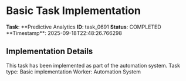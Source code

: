# Basic Task Implementation

**Task**: **Predictive Analytics
**ID**: task_0691
**Status**: COMPLETED
**Timestamp\*\*: 2025-09-18T22:48:26.766298

## Implementation Details

This task has been implemented as part of the automation system.
Task type: Basic implementation
Worker: Automation System
